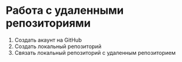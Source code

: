# Работа с удаленными репозиториями

1. Создать акаунт на GitHub
2. Создать локальный репозиторий
3. Связать локальный репозиторий с удаленным репозиторием